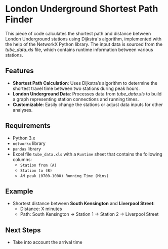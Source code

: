 # London Underground Shortest Path Finder

This piece of code calculates the shortest path and distance between London Underground stations using Dijkstra's algorithm, implemented with the help of the NetworkX Python library. The input data is sourced from the *tube_data.xls* file, which contains runtime information between various stations.

## Features

- **Shortest Path Calculation**: Uses Dijkstra’s algorithm to determine the shortest travel time between two stations during peak hours.
- **London Underground Data**: Processes data from *tube_data.xls* to build a graph representing station connections and running times.
- **Customizable**: Easily change the stations or adjust data inputs for other analyses.

## Requirements

- Python 3.x
- `networkx` library
- `pandas` library
- Excel file `tube_data.xls` with a `Runtime` sheet that contains the following columns:
  - `Station from (A)`
  - `Station to (B)`
  - `AM peak (0700-1000) Running Time (Mins)`


## Example

- Shortest distance between **South Kensington** and **Liverpool Street**:
    - Distance: X minutes
    - Path: South Kensington → Station 1 → Station 2 → Liverpool Street

## Next Steps

- Take into account the arrival time

